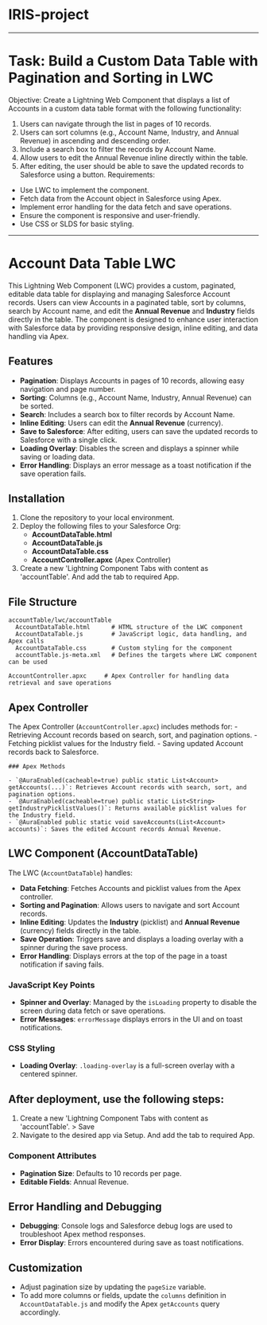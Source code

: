 # IRIS-project

-----------------------------------------------------------------------------------------------------------------------------------------------------------------------------------------------------------
# Task: Build a Custom Data Table with Pagination and Sorting in LWC
Objective: Create a Lightning Web Component that displays a list of Accounts in a
custom data table format with the following functionality:
1. Users can navigate through the list in pages of 10 records.
2. Users can sort columns (e.g., Account Name, Industry, and Annual Revenue)
in ascending and descending order.
3. Include a search box to filter the records by Account Name.
4. Allow users to edit the Annual Revenue inline directly within the table.
5. After editing, the user should be able to save the updated records to
Salesforce using a button.
Requirements:
- Use LWC to implement the component.
- Fetch data from the Account object in Salesforce using Apex.
- Implement error handling for the data fetch and save operations.
- Ensure the component is responsive and user-friendly.
- Use CSS or SLDS for basic styling.
-----------------------------------------------------------------------------------------------------------------------------------------------------------------------------------------------------------

# Account Data Table LWC

This Lightning Web Component (LWC) provides a custom, paginated, editable data table for displaying and managing Salesforce Account records. 
Users can view Accounts in a paginated table, sort by columns, search by Account name, and edit the **Annual Revenue** and **Industry** fields directly in the table. The component is designed to enhance user interaction with Salesforce data by providing responsive design, inline editing, and data handling via Apex.

## Features

- **Pagination**: Displays Accounts in pages of 10 records, allowing easy navigation and page number.
- **Sorting**: Columns (e.g., Account Name, Industry, Annual Revenue) can be sorted.
- **Search**: Includes a search box to filter records by Account Name.
- **Inline Editing**: Users can edit the **Annual Revenue** (currency).
- **Save to Salesforce**: After editing, users can save the updated records to Salesforce with a single click.
- **Loading Overlay**: Disables the screen and displays a spinner while saving or loading data.
- **Error Handling**: Displays an error message as a toast notification if the save operation fails.

## Installation

1. Clone the repository to your local environment.
2. Deploy the following files to your Salesforce Org:
   - **AccountDataTable.html**
   - **AccountDataTable.js**
   - **AccountDataTable.css**
   - **AccountController.apxc** (Apex Controller)
3. Create a new 'Lightning Component Tabs with content as 'accountTable'. And add the tab to required App.

## File Structure

  ```
  accountTable/lwc/accountTable
    AccountDataTable.html      # HTML structure of the LWC component
    AccountDataTable.js        # JavaScript logic, data handling, and Apex calls
    AccountDataTable.css       # Custom styling for the component
    accountTable.js-meta.xml   # Defines the targets where LWC component can be used
  
  AccountController.apxc     # Apex Controller for handling data retrieval and save operations
  ```

## Apex Controller

The Apex Controller (`AccountController.apxc`) includes methods for:
    - Retrieving Account records based on search, sort, and pagination options.
    - Fetching picklist values for the Industry field.
    - Saving updated Account records back to Salesforce.

    ### Apex Methods
    
    - `@AuraEnabled(cacheable=true) public static List<Account> getAccounts(...)`: Retrieves Account records with search, sort, and pagination options.
    - `@AuraEnabled(cacheable=true) public static List<String> getIndustryPicklistValues()`: Returns available picklist values for the Industry field.
    - `@AuraEnabled public static void saveAccounts(List<Account> accounts)`: Saves the edited Account records Annual Revenue.

## LWC Component (AccountDataTable)

  The LWC (`AccountDataTable`) handles:
  - **Data Fetching**: Fetches Accounts and picklist values from the Apex controller.
  - **Sorting and Pagination**: Allows users to navigate and sort Account records.
  - **Inline Editing**: Updates the **Industry** (picklist) and **Annual Revenue** (currency) fields directly in the table.
  - **Save Operation**: Triggers save and displays a loading overlay with a spinner during the save process.
  - **Error Handling**: Displays errors at the top of the page in a toast notification if saving fails.

### JavaScript Key Points

  - **Spinner and Overlay**: Managed by the `isLoading` property to disable the screen during data fetch or save operations.
  - **Error Messages**: `errorMessage` displays errors in the UI and on toast notifications.

### CSS Styling

  - **Loading Overlay**: `.loading-overlay` is a full-screen overlay with a centered spinner.
  
## After deployment, use the following steps: ##

  1. Create a new 'Lightning Component Tabs with content as 'accountTable'. > Save
  2. Navigate to the desired app via Setup. And add the tab to required App.

### Component Attributes

  - **Pagination Size**: Defaults to 10 records per page.
  - **Editable Fields**: Annual Revenue.

## Error Handling and Debugging

  - **Debugging**: Console logs and Salesforce debug logs are used to troubleshoot Apex method responses.
  - **Error Display**: Errors encountered during save as toast notifications.

## Customization

  - Adjust pagination size by updating the `pageSize` variable.
  - To add more columns or fields, update the `columns` definition in `AccountDataTable.js` and modify the Apex `getAccounts` query accordingly.
